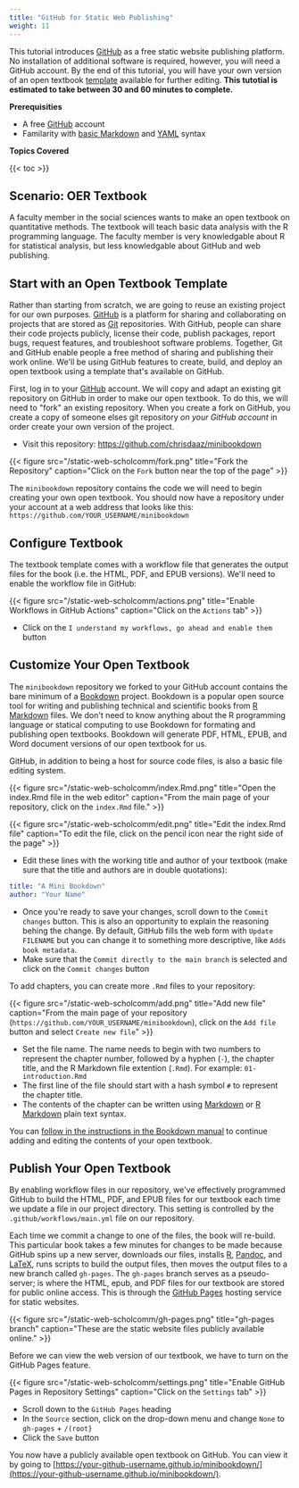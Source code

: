 ```yaml
---
title: "GitHub for Static Web Publishing"
weight: 11
---
```


This tutorial introduces [GitHub](https://github.com/) as a free static website publishing platform. No installation of additional software is required, however, you will need a GitHub account. By the end of this tutorial, you will have your own version of an open textbook [template](https://bookdown.org/yihui/bookdown-demo/) available for further editing. **This tutotial is estimated to take between 30 and 60 minutes to complete.**

**Prerequisities**

- A free [GitHub](https://github.com/) account
- Familarity with [basic Markdown](https://bookdown.org/yihui/bookdown/markdown-syntax.html) and [YAML](https://bookdown.org/yihui/bookdown/r-markdown.html#r-markdown) syntax

**Topics Covered**

{{< toc >}}

## Scenario: OER Textbook

A faculty member in the social sciences wants to make an open textbook on quantitative methods. The textbook will teach basic data analysis with the R programming language. The faculty member is very knowledgable about R for statistical analysis, but less knowledgable about GitHub and web publishing.

## Start with an Open Textbook Template

Rather than starting from scratch, we are going to reuse an existing project for our own purposes. [GitHub](https://github.com) is a platform for sharing and collaborating on projects that are stored as [Git](https://git-scm.com/) repositories. With GitHub, people can share their code projects publicly, license their code, publish packages, report bugs, request features, and troubleshoot software problems. Together, Git and GitHub enable people a free method of sharing and publishing their work online. We'll be using GitHub features to create, build, and deploy an open textbook using a template that's available on GitHub.

First, log in to your [GitHub](https://github.com) account. We will copy and adapt an existing git repository on GitHub in order to make our open textbook. To do this, we will need to "fork" an existing repository. When you create a fork on GitHub, you create a copy of someone elses git repository _on your GitHub account_ in order create your own version of the project.

- Visit this repository: https://github.com/chrisdaaz/minibookdown

{{< figure src="/static-web-scholcomm/fork.png" title="Fork the Repository" caption="Click on the `Fork` button near the top of the page" >}}

The `minibookdown` repository contains the code we will need to begin creating your own open textbook. You should now have a repository under your account at a web address that looks like this: `https://github.com/YOUR_USERNAME/minibookdown`

## Configure Textbook 

The textbook template comes with a workflow file that generates the output files for the book (i.e. the HTML, PDF, and EPUB versions). We'll need to enable the workflow file in GitHub:

{{< figure src="/static-web-scholcomm/actions.png" title="Enable Workflows in GitHub Actions" caption="Click on the `Actions` tab" >}}

- Click on the `I understand my workflows, go ahead and enable them` button

## Customize Your Open Textbook

The `minibookdown` repository we forked to your GitHub account contains the bare minimum of a [Bookdown](https://bookdown.org) project. Bookdown is a popular open source tool for writing and publishing technical and scientific books from [R Markdown](https://rmarkdown.rstudio.com/) files. We don't need to know anything about the R programming language or statical computing to use Bookdown for formating and publishing open textbooks. Bookdown will generate PDF, HTML, EPUB, and Word document versions of our open textbook for us.

GitHub, in addition to being a host for source code files, is also a basic file editing system. 

{{< figure src="/static-web-scholcomm/index.Rmd.png" title="Open the index.Rmd file in the web editor" caption="From the main page of your repository, click on the `index.Rmd` file." >}}

{{< figure src="/static-web-scholcomm/edit.png" title="Edit the index.Rmd file" caption="To edit the file, click on the pencil icon near the right side of the page" >}}

- Edit these lines with the working title and author of your textbook (make sure that the title and authors are in double quotations):

```yaml
title: "A Mini Bookdown"
author: "Your Name"
```
- Once you're ready to save your changes, scroll down to the `Commit changes` button. This is also an opportunity to explain the reasoning behing the change. By default, GitHub fills the web form with `Update FILENAME` but you can change it to something more descriptive, like `Adds book metadata`. 
- Make sure that the `Commit directly to the main branch` is selected and click on the `Commit changes` button

To add chapters, you can create more `.Rmd` files to your repository:

{{< figure src="/static-web-scholcomm/add.png" title="Add new file" caption="From the main page of your repository (`https://github.com/YOUR_USERNAME/minibookdown`), click on the `Add file` button and select `Create new file`" >}}

- Set the file name. The name needs to begin with two numbers to represent the chapter number, followed by a hyphen (`-`), the chapter title, and the R Markdown file extention (`.Rmd`). For example: `01-introduction.Rmd`
- The first line of the file should start with a hash symbol `#` to represent the chapter title.
- The contents of the chapter can be written using [Markdown](https://www.markdownguide.org/) or [R Markdown](https://rmarkdown.rstudio.com/index.html) plain text syntax. 

You can [follow in the instructions in the Bookdown manual](https://bookdown.org/yihui/bookdown/usage.html) to continue adding and editing the contents of your open textbook.

## Publish Your Open Textbook

By enabling workflow files in our repository, we've effectively programmed GitHub to build the HTML, PDF, and EPUB files for our textbook each time we update a file in our project directory. This setting is controlled by the `.github/workflows/main.yml` file on our repository. 

Each time we commit a change to one of the files, the book will re-build. This particular book takes a few minutes for changes to be made because GitHub spins up a new server, downloads our files, installs [R](https://www.r-project.org/about.html), [Pandoc](https://pandoc.org/), and [LaTeX](https://yihui.org/tinytex/), runs scripts to build the output files, then moves the output files to a new branch called `gh-pages`. The `gh-pages` branch serves as a pseudo-server; is where the HTML, epub, and PDF files for our textbook are stored for public online access. This is through the [GitHub Pages](https://pages.github.com/) hosting service for static websites.

{{< figure src="/static-web-scholcomm/gh-pages.png" title="gh-pages branch" caption="These are the static website files publicly available online." >}}

Before we can view the web version of our textbook, we have to turn on the GitHub Pages feature.

{{< figure src="/static-web-scholcomm/settings.png" title="Enable GitHub Pages in Repository Settings" caption="Click on the `Settings` tab" >}}

- Scroll down to the `GitHub Pages` heading
- In the `Source` section, click on the drop-down menu and change `None` to `gh-pages` +  `/(root}`
- Click the `Save` button

You now have a publicly available open textbook on GitHub. You can view it by going to [https://your-github-username.github.io/minibookdown/](https://your-github-username.github.io/minibookdown/).
